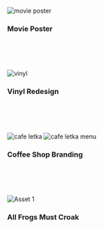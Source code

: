 ![movie poster](https://github.com/user-attachments/assets/6efb4725-20e3-4bde-b26b-b240407e4bb8)
### Movie Poster   
<br><br>
<br><br>
![vinyl](https://github.com/user-attachments/assets/f9b560c4-ea10-4090-9034-a9ea0da9cb30)
### Vinyl Redesign
<br><br>
<br><br>
![cafe letka](https://github.com/user-attachments/assets/06f27a81-5462-47c4-9ab2-fa5f59f9b6ac)
![cafe letka menu](https://github.com/user-attachments/assets/01d4c86a-759b-46e2-a5d0-a6cdd9c00b03)
### Coffee Shop Branding
<br><br>
<br><br>
![Asset 1](https://github.com/user-attachments/assets/c0f28fa0-71ea-41e6-8f91-bdd5e5541b81)
### All Frogs Must Croak
